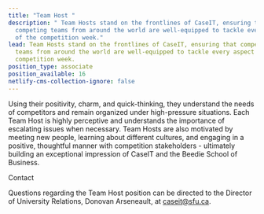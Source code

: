 ```yaml
---
title: "Team Host "
description: " Team Hosts stand on the frontlines of CaseIT, ensuring that
  competing teams from around the world are well-equipped to tackle every aspect
  of the competition week."
lead: Team Hosts stand on the frontlines of CaseIT, ensuring that competing
  teams from around the world are well-equipped to tackle every aspect of the
  competition week.
position_type: associate
position_available: 16
netlify-cms-collection-ignore: false
---
```

Using their positivity, charm, and quick-thinking, they understand the needs of competitors and remain organized under high-pressure situations. Each Team Host is highly perceptive and understands the importance of escalating issues when necessary. Team Hosts are also motivated by meeting new people, learning about different cultures, and engaging in a positive, thoughtful manner with competition stakeholders - ultimately building an exceptional impression of CaseIT and the Beedie School of Business.

Contact

Questions regarding the Team Host position can be directed to the Director of University Relations, Donovan Arseneault, at [caseit@sfu.ca](<>).
